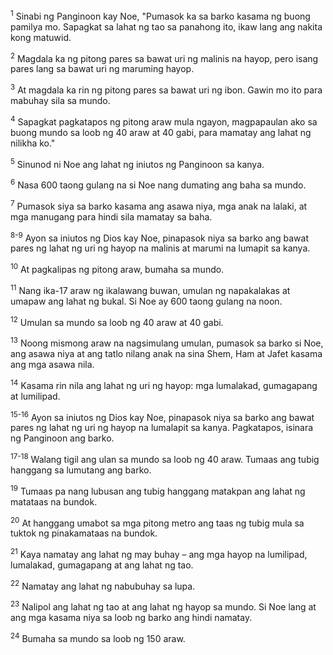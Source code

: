 <sup>1</sup>
Sinabi ng Panginoon kay Noe, "Pumasok ka sa barko kasama ng buong pamilya mo. Sapagkat sa lahat ng tao sa panahong ito, ikaw lang ang nakita kong matuwid. 

<sup>2</sup>
Magdala ka ng pitong pares sa bawat uri ng malinis na hayop, pero isang pares lang sa bawat uri ng maruming hayop. 

<sup>3</sup>
At magdala ka rin ng pitong pares sa bawat uri ng ibon. Gawin mo ito para mabuhay sila sa mundo. 

<sup>4</sup>
Sapagkat pagkatapos ng pitong araw mula ngayon, magpapaulan ako sa buong mundo sa loob ng 40 araw at 40 gabi, para mamatay ang lahat ng nilikha ko." 

<sup>5</sup>
Sinunod ni Noe ang lahat ng iniutos ng Panginoon sa kanya. 

<sup>6</sup>
Nasa 600 taong gulang na si Noe nang dumating ang baha sa mundo. 

<sup>7</sup>
Pumasok siya sa barko kasama ang asawa niya, mga anak na lalaki, at mga manugang para hindi sila mamatay sa baha.

<sup>8-9</sup>
Ayon sa iniutos ng Dios kay Noe, pinapasok niya sa barko ang bawat pares ng lahat ng uri ng hayop na malinis at marumi na lumapit sa kanya. 

<sup>10</sup>
At pagkalipas ng pitong araw, bumaha sa mundo. 

<sup>11</sup>
Nang ika-17 araw ng ikalawang buwan, umulan ng napakalakas at umapaw ang lahat ng bukal. Si Noe ay 600 taong gulang na noon. 

<sup>12</sup>
Umulan sa mundo sa loob ng 40 araw at 40 gabi. 

<sup>13</sup>
Noong mismong araw na nagsimulang umulan, pumasok sa barko si Noe, ang asawa niya at ang tatlo nilang anak na sina Shem, Ham at Jafet kasama ang mga asawa nila. 

<sup>14</sup>
Kasama rin nila ang lahat ng uri ng hayop: mga lumalakad, gumagapang at lumilipad. 

<sup>15-16</sup>
Ayon sa iniutos ng Dios kay Noe, pinapasok niya sa barko ang bawat pares ng lahat ng uri ng hayop na lumalapit sa kanya. Pagkatapos, isinara ng Panginoon ang barko. 

<sup>17-18</sup>
Walang tigil ang ulan sa mundo sa loob ng 40 araw. Tumaas ang tubig hanggang sa lumutang ang barko. 

<sup>19</sup>
Tumaas pa nang lubusan ang tubig hanggang matakpan ang lahat ng matataas na bundok. 

<sup>20</sup>
At hanggang umabot sa mga pitong metro ang taas ng tubig mula sa tuktok ng pinakamataas na bundok. 

<sup>21</sup>
Kaya namatay ang lahat ng may buhay – ang mga hayop na lumilipad, lumalakad, gumagapang at ang lahat ng tao. 

<sup>22</sup>
Namatay ang lahat ng nabubuhay sa lupa. 

<sup>23</sup>
Nalipol ang lahat ng tao at ang lahat ng hayop sa mundo. Si Noe lang at ang mga kasama niya sa loob ng barko ang hindi namatay. 

<sup>24</sup>
Bumaha sa mundo sa loob ng 150 araw.